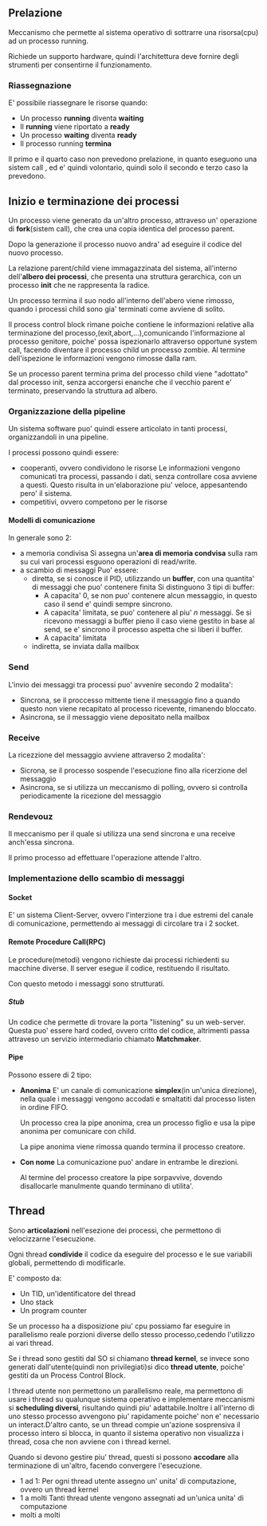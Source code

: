 ## Prelazione
Meccanismo che permette al sistema operativo di sottrarre una risorsa(cpu) ad un processo running.

Richiede un supporto hardware, quindi l'architettura deve fornire degli strumenti per consentirne il funzionamento.

### Riassegnazione

E' possibile riassegnare le risorse quando:
- Un processo **running** diventa **waiting**
- Il **running** viene riportato a **ready**
- Un processo **waiting** diventa **ready**
- Il processo running **termina**

Il primo e il quarto caso non prevedono prelazione, in quanto eseguono una sistem call , ed e' quindi volontario, quindi solo il secondo e terzo caso la prevedono.

## Inizio e terminazione dei processi

Un processo viene generato da un'altro processo, attraveso un' operazione di **fork**(sistem call), che crea una copia identica del processo parent.

Dopo la generazione il processo nuovo andra' ad eseguire il codice del nuovo processo.

La relazione parent/child viene immagazzinata del sistema, all'interno dell'**albero dei processi**, che presenta una struttura gerarchica, con un processo **init** che ne rappresenta la radice.

Un processo termina il suo nodo all'interno dell'abero viene rimosso, quando i processi child sono gia' terminati come avviene di solito.

Il process control block rimane poiche contiene le informazioni relative alla terminazione del processo,(exit,abort,...),comunicando l'informazione al processo genitore, poiche' possa ispezionarlo attraverso opportune system call, facendo diventare il processo child un processo zombie. Al termine dell'ispezione le informazioni vengono rimosse dalla ram.

Se un processo parent termina prima del processo child viene "adottato" dal processo init, senza accorgersi enanche che il vecchio parent e' terminato, preservando la struttura ad albero.


### Organizzazione della pipeline
Un sistema software puo' quindi essere articolato in tanti processi, organizzandoli in una pipeline.

I processi possono quindi essere:
- cooperanti, ovvero condividono le risorse
	Le informazioni vengono comunicati tra processi, passando i dati, senza controllare cosa avviene a questi. Questo risulta in un'elaborazione piu' veloce, appesantendo pero' il sistema.
- competitivi, ovvero competono per le risorse

#### Modelli di comunicazione
In generale sono 2:
- a memoria condivisa
	Si assegna un'**area di memoria condvisa** sulla ram su cui vari processi esguono operazioni di read/write.
- a scambio di messaggi
 	Puo' essere:
	- diretta, se si conosce il PID, utilizzando un **buffer**, con una quantita' di messaggi che puo' contenere finita
		Si distinguono 3 tipi di buffer:
		- A capacita' 0, se non puo' contenere alcun messaggio, in questo caso il send e' quindi sempre sincrono.
		- A capacita' limitata, se puo' contenere al piu' $n$ messaggi. Se si ricevono messaggi a buffer pieno il caso viene gestito in base al send, se e' sincrono il processo aspetta che si liberi il buffer.
		- A capacita' limitata
	- indiretta, se inviata dalla mailbox
### Send
L'invio dei messaggi tra processi puo' avvenire secondo 2 modalita':
- Sincrona, se il proccesso mittente tiene il messaggio fino a quando questo non viene recapitato al processo ricevente, rimanendo bloccato.
- Asincrona, se il messaggio viene depositato nella mailbox 

### Receive
La ricezzione del messaggio avviene attraverso 2 modalita':
- Sicrona, se il processo sospende l'esecuzione fino alla ricerzione del messaggio
- Asincrona, se si utilizza un meccanismo di polling, ovvero si controlla periodicamente la ricezione del messaggio

### Rendevouz
Il meccanismo per il quale si utilizza una send sincrona e una receive anch'essa sincrona.

Il primo processo ad effettuare l'operazione attende l'altro.

### Implementazione dello scambio di messaggi
#### Socket
E' un sistema Client-Server, ovvero l'interzione tra i due estremi del canale di comunicazione, permettendo ai messaggi di circolare tra i 2 socket.

#### Remote Procedure Call(RPC)
Le procedure(metodi) vengono richieste dai processi richiedenti su macchine diverse.
 Il server esegue il codice, restituendo il risultato.
 
 Con questo metodo i messaggi sono strutturati.
##### Stub
Un codice che permette di trovare la porta "listening" su un web-server.
Questa puo' essere hard coded, ovvero critto del codice, altrimenti passa attraveso un servizio intermediario chiamato **Matchmaker**.

#### Pipe
Possono essere di 2 tipo:
- **Anonima**
	E' un canale di comunicazione **simplex**(in un'unica direzione), nella quale i messaggi vengono accodati e smaltatiti dal processo listen in ordine FIFO.
	
	Un processo crea la pipe anonima, crea un processo figlio e usa la pipe anonima per comunicare con child.
	
	La pipe anonima viene rimossa quando termina il processo creatore.
- **Con nome**
	La comunicazione puo' andare in entrambe le direzioni.
	
	
	
	Al termine del processo creatore la pipe sorpavvive, dovendo disallocarle manulmente quando terminano di utilita'.
	
## Thread
Sono **articolazioni** nell'esezione dei processi, che permettono di velocizzarne l'esecuzione.

Ogni thread **condivide** il codice da eseguire del processo e le sue variabili globali, permettendo di modificarle.

E' composto da: 
- Un TID, un'identificatore del thread
- Uno stack
- Un program counter

Se un processo ha a disposizione piu' cpu possiamo far eseguire in parallelismo reale porzioni diverse dello stesso processo,cedendo l'utilizzo ai vari thread.

Se i thread sono gestiti dal SO si chiamano **thread kernel**, se invece sono generati dall'utente(quindi non privilegiati)si dico **thread utente**, poiche' gestiti da un Process Control Block.

I thread utente non permettono un parallelismo reale, ma permettono di usare i thread su qualunque sistema operativo e implementare meccanismi si **scheduling diversi**, risultando quindi piu' adattabile.Inoltre i  all'interno di uno stesso processo avvengono piu' rapidamente poiche' non e' necessario un interact.D'altro canto, se un thread compie un'azione sosprensiva il processo intero si blocca, in quanto il sistema operativo non visualizza i thread, cosa che non avviene con i thread kernel.

Quando si devono gestire piu' thread, questi si possono **accodare** alla terminazione di un'altro, facendo convergere l'esecuzione.

- 1 ad 1:
	Per ogni thread utente assegno un' unita' di computazione, ovvero un thread kernel
- 1 a molti
	Tanti thread utente vengono assegnati ad un'unica unita' di computazione
- molti a molti


